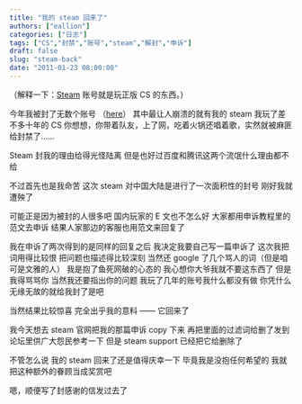 ```yaml
---
title: "我的 steam 回来了"
authors: ["eallion"]
categories: ["日志"]
tags: ["CS","封禁","账号","steam","解封","申诉"]
draft: false
slug: "steam-back"
date: "2011-01-23 08:00:00"
---
```


（解释一下：<a href="http://baike.baidu.com/view/1325872.htm" target="_blank">Steam</a > 账号就是玩正版 CS 的东西。）

今年我被封了无数个账号 （<a href="http://eallion.com/banned-account-list" target="_blank">here</a>）
其中最让人崩溃的就有我的 steam
我玩了差不多十年的 CS
你想想，你带着队友，上了网，吃着火锅还唱着歌，实然就被麻匪给封禁了……

Steam 封我的理由给得光怪陆离
但是也好过百度和腾讯这两个流氓什么理由都不给

不过首先也是我命苦
这次 steam 对中国大陆是进行了一次面积性的封号
刚好我就遭殃了

可能正是因为被封的人很多吧
国内玩家的 E 文也不怎么好
大家都用申诉教程里的范文去申诉
结果人家那边的客服也用范文来回复了

我在申诉了两次得到的是同样的回复之后
我决定我要自己写一篇申诉了
这次我把词用得比较恨
把问题也描述得比较深刻
当然还 google 了几个骂人的词（但是咱可是文雅的人）
我是抱了鱼死网破的心态的
我心想你大爷我就不要这东西了
但是我得骂骂你
当然我还要指出你的问题
我玩了几年的账号我什么都没有做
你凭什么无缘无故的就给我封了是吧

当然结果比较惊喜
完全出乎我的意料 —— 它回来了

我今天想去 steam 官网把我的那篇申诉 copy 下来
再把里面的过滤词给删了发到论坛里供广大怨民参考一下
但是 steam support 已经把它给删除了

不管怎么说
我的 steam 回来了还是值得庆幸一下
毕竟我是没抱任何希望的
我就把这种额外的眷顾当成奖赏吧

嗯，顺便写了封感谢的信发过去了
